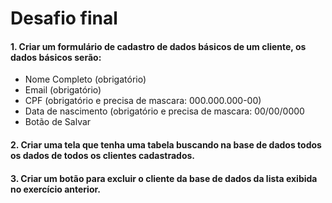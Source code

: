 # Desafio final

#### 1. Criar um formulário de cadastro de dados básicos de um cliente, os dados básicos serão:
  - Nome Completo (obrigatório)
  - Email (obrigatório)
  - CPF (obrigatório e precisa de mascara: 000.000.000-00)
  - Data de nascimento (obrigatório e precisa de mascara: 00/00/0000
  - Botão de Salvar
  
#### 2. Criar uma tela que tenha uma tabela buscando na base de dados todos os dados de todos os clientes cadastrados.

#### 3. Criar um botão para excluir o cliente da base de dados da lista exibida no exercício anterior.
  
